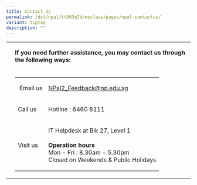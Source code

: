 ```yaml
---
title: Contact Us
permalink: /dst/npal/tt963q7d/myclass/pages/npal-contactus/
variant: tiptap
description: ""
---
```

<table>
<tbody>
<tr>
<td rowspan="1" colspan="1">
<p></p>
</td>
<td rowspan="1" colspan="1">
<p><strong>If you need further assistance, you may contact us through the following ways:</strong>
</p>
</td>
</tr>
<tr>
<td rowspan="1" colspan="1">
<p></p>
</td>
<td rowspan="1" colspan="1">
<table>
<tbody>
<tr>
<td rowspan="1" colspan="1">
<p>​ Email us</p>
</td>
<td rowspan="1" colspan="1">
<p><a href="mailto:NPal2_Feedback@np.edu.sg" rel="noopener noreferrer nofollow" target="_blank">NPal2_Feedback@np.edu.sg</a>&nbsp;</p>
</td>
</tr>
<tr>
<td rowspan="1" colspan="1">
<p>Call us</p>
</td>
<td rowspan="1" colspan="1">
<p>Hotline : 6460 8111</p>
</td>
</tr>
<tr>
<td rowspan="1" colspan="1">
<p>Visit us</p>
</td>
<td rowspan="1" colspan="1">
<p>IT Helpdesk at Blk 27, Level 1
<br>
<br><strong>Operation hours<br></strong>Mon - Fri : 8.30am - 5.30pm
<br>Closed on Weekends &amp; Public Holidays</p>
</td>
</tr>
</tbody>
</table>
</td>
</tr>
</tbody>
</table>
<p></p>